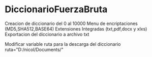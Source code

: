 # DiccionarioFuerzaBruta
Creacion de diccionario del 0 al 10000
Menu de encriptaciones (MD5,SHA512,BASE64)
Extensiones Integradas (txt,pdf,docx y xlxs)
Exportacion del diccionario a archivo txt

Modificar variable ruta para la descarga del diccionario 
ruta="D:/nicol/Documents/"
